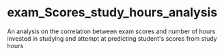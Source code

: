# exam_Scores_study_hours_analysis
An analysis on  the correlation between exam scores and number of hours invested in studying and attempt at  predicting student's scores from study hours
